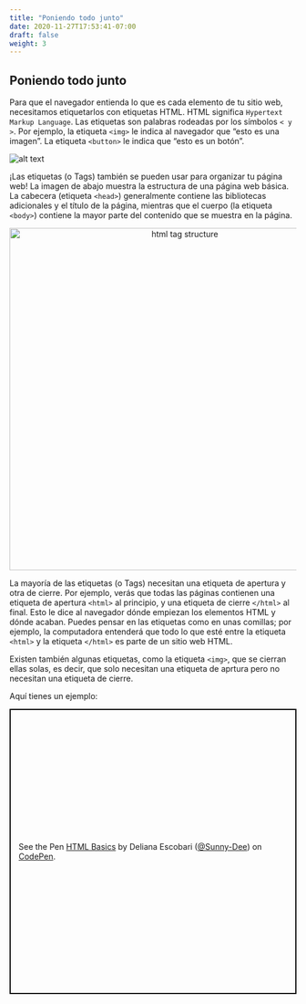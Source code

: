 ```yaml
---
title: "Poniendo todo junto"
date: 2020-11-27T17:53:41-07:00
draft: false
weight: 3
---
```


## Poniendo todo junto

Para que el navegador entienda lo que es cada elemento de tu sitio web, necesitamos etiquetarlos con etiquetas HTML. HTML significa `Hypertext Markup Language`. Las etiquetas son palabras rodeadas por los símbolos `< y >`. Por ejemplo, la etiqueta `<img>` le indica al navegador que “esto es una imagen”. La etiqueta `<button>` le indica que “esto es un botón”.

![alt text](../media/web-tags-sm.png "html tags graphic")

¡Las etiquetas (o Tags) también se pueden usar para organizar tu página web! La imagen de abajo muestra la estructura de una página web básica. La cabecera (etiqueta `<head>`) generalmente contiene las bibliotecas adicionales y el título de la página, mientras que el cuerpo (la etiqueta `<body>`) contiene la mayor parte del contenido que se muestra en la página.

<p style="text-align: center; "><img src="../media/htmlTagStructure.png" alt="html tag structure" width="600"/></p>

La mayoría de las etiquetas (o Tags) necesitan una etiqueta de apertura y otra de cierre. Por ejemplo, verás que todas las páginas contienen una etiqueta de apertura `<html>` al principio, y una etiqueta de cierre `</html>` al final. Esto le dice al navegador dónde empiezan los elementos HTML y dónde acaban. Puedes pensar en las etiquetas como en unas comillas; por ejemplo, la computadora entenderá que todo lo que esté entre la etiqueta `<html>` y la etiqueta `</html>` es parte de un sitio web HTML.

Existen también algunas etiquetas, como la etiqueta `<img>`, que se cierran ellas solas, es decir, que solo necesitan una etiqueta de aprtura pero no necesitan una etiqueta de cierre.

Aquí tienes un ejemplo:

<p class="codepen" data-height="500" data-theme-id="dark" data-default-tab="html,result" data-user="Sunny-Dee" data-slug-hash="ErRraG" style="height: 500px; box-sizing: border-box; display: flex; align-items: center; justify-content: center; border: 2px solid black; margin: 1em 0; padding: 1em;" data-pen-title="HTML Basics">
    <span>See the Pen <a href="https://codepen.io/Sunny-Dee/pen/ErRraG/">HTML Basics</a> by Deliana Escobari (<a href="https://codepen.io/Sunny-Dee">@Sunny-Dee</a>)
    on <a href="https://codepen.io">CodePen</a>.</span>
<script async src="//assets.codepen.io/assets/embed/ei.js"></script>
